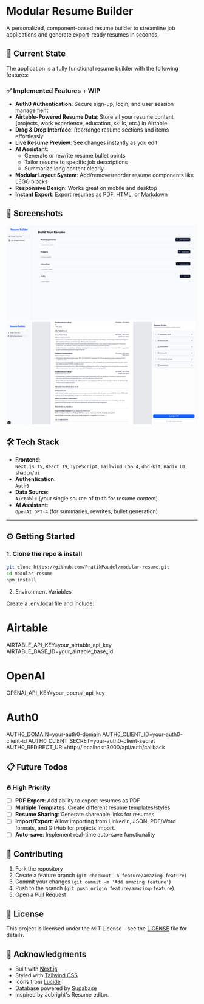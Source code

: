 # Modular Resume Builder

A personalized, component-based resume builder to streamline job applications and generate export-ready resumes in seconds.

## 🚀 Current State

The application is a fully functional resume builder with the following features:

### ✅ Implemented Features + WIP

- **Auth0 Authentication**: Secure sign-up, login, and user session management
- **Airtable-Powered Resume Data**: Store all your resume content (projects, work experience, education, skills, etc.) in Airtable
- **Drag & Drop Interface**: Rearrange resume sections and items effortlessly
- **Live Resume Preview**: See changes instantly as you edit
- **AI Assistant**:
  - Generate or rewrite resume bullet points
  - Tailor resume to specific job descriptions
  - Summarize long content clearly
- **Modular Layout System**: Add/remove/reorder resume components like LEGO blocks
- **Responsive Design**: Works great on mobile and desktop
- **Instant Export**: Export resumes as PDF, HTML, or Markdown

## 📸 Screenshots

<div align="center">
  <img src="modular-resume1.png" alt="Resume Builder Interface" width="600" />
  <br/>
  <img src="modular-resume2.png" alt="Resume Preview" width="600" />
</div>

## 🛠️ Tech Stack

- **Frontend**:  
  `Next.js 15`, `React 19`, `TypeScript`, `Tailwind CSS 4`, `dnd-kit`, `Radix UI`, `shadcn/ui`
- **Authentication**:  
  `Auth0`
- **Data Source**:  
  `Airtable` (your single source of truth for resume content)
- **AI Assistant**:  
  `OpenAI GPT-4` (for summaries, rewrites, bullet generation)

---

## ⚙️ Getting Started

### 1. Clone the repo & install

```bash
git clone https://github.com/PratikPaudel/modular-resume.git
cd modular-resume
npm install
```

2. Environment Variables

Create a .env.local file and include:

# Airtable
AIRTABLE_API_KEY=your_airtable_api_key
AIRTABLE_BASE_ID=your_airtable_base_id

# OpenAI
OPENAI_API_KEY=your_openai_api_key

# Auth0
AUTH0_DOMAIN=your-auth0-domain
AUTH0_CLIENT_ID=your-auth0-client-id
AUTH0_CLIENT_SECRET=your-auth0-client-secret
AUTH0_REDIRECT_URI=http://localhost:3000/api/auth/callback

## 📋 Future Todos

### 🔥 High Priority
- [ ] **PDF Export**: Add ability to export resumes as PDF
- [ ] **Multiple Templates**: Create different resume templates/styles
- [ ] **Resume Sharing**: Generate shareable links for resumes
- [ ] **Import/Export**: Allow importing from LinkedIn, JSON, PDF/Word formats, and GitHub for projects import.
- [ ] **Auto-save**: Implement real-time auto-save functionality

## 🤝 Contributing

1. Fork the repository
2. Create a feature branch (`git checkout -b feature/amazing-feature`)
3. Commit your changes (`git commit -m 'Add amazing feature'`)
4. Push to the branch (`git push origin feature/amazing-feature`)
5. Open a Pull Request

## 📄 License

This project is licensed under the MIT License - see the [LICENSE](LICENSE) file for details.

## 🙏 Acknowledgments

- Built with [Next.js](https://nextjs.org/)
- Styled with [Tailwind CSS](https://tailwindcss.com/)
- Icons from [Lucide](https://lucide.dev/)
- Database powered by [Supabase](https://supabase.com/)
- Inspired by Jobright's Resume editor. 

